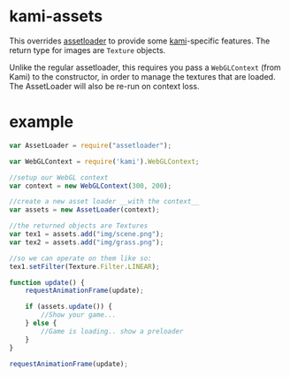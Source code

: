 # kami-assets

This overrides [assetloader](https://github.com/mattdesl/assetloader) to provide some [kami](https://github.com/mattdesl/kami)-specific features. The return type for images are `Texture` objects.

Unlike the regular assetloader, this requires you pass a `WebGLContext` (from Kami) to the constructor, in order to manage the textures that are loaded. The AssetLoader will also be re-run on context loss. 

# example

```js
var AssetLoader = require("assetloader");

var WebGLContext = require('kami').WebGLContext;

//setup our WebGL context
var context = new WebGLContext(300, 200);

//create a new asset loader __with the context__
var assets = new AssetLoader(context);

//the returned objects are Textures
var tex1 = assets.add("img/scene.png");
var tex2 = assets.add("img/grass.png");

//so we can operate on them like so:
tex1.setFilter(Texture.Filter.LINEAR);

function update() {
    requestAnimationFrame(update);

    if (assets.update()) {
        //Show your game...
    } else {
        //Game is loading.. show a preloader
    }
}

requestAnimationFrame(update);
```